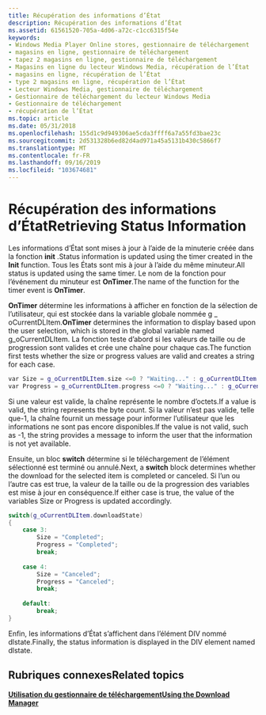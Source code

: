 ```yaml
---
title: Récupération des informations d’État
description: Récupération des informations d’État
ms.assetid: 61561520-705a-4d06-a72c-c1cc6315f54e
keywords:
- Windows Media Player Online stores, gestionnaire de téléchargement
- magasins en ligne, gestionnaire de téléchargement
- tapez 2 magasins en ligne, gestionnaire de téléchargement
- Magasins en ligne du lecteur Windows Media, récupération de l’État
- magasins en ligne, récupération de l’État
- type 2 magasins en ligne, récupération de l’État
- Lecteur Windows Media, gestionnaire de téléchargement
- Gestionnaire de téléchargement du lecteur Windows Media
- Gestionnaire de téléchargement
- récupération de l’État
ms.topic: article
ms.date: 05/31/2018
ms.openlocfilehash: 155d1c9d949306ae5cda3ffff6a7a55fd3bae23c
ms.sourcegitcommit: 2d531328b6ed82d4ad971a45a5131b430c5866f7
ms.translationtype: MT
ms.contentlocale: fr-FR
ms.lasthandoff: 09/16/2019
ms.locfileid: "103674681"
---
```

# <a name="retrieving-status-information"></a><span data-ttu-id="3307a-113">Récupération des informations d’État</span><span class="sxs-lookup"><span data-stu-id="3307a-113">Retrieving Status Information</span></span>

<span data-ttu-id="3307a-114">Les informations d’État sont mises à jour à l’aide de la minuterie créée dans la fonction **init** .</span><span class="sxs-lookup"><span data-stu-id="3307a-114">Status information is updated using the timer created in the **Init** function.</span></span> <span data-ttu-id="3307a-115">Tous les États sont mis à jour à l’aide du même minuteur.</span><span class="sxs-lookup"><span data-stu-id="3307a-115">All status is updated using the same timer.</span></span> <span data-ttu-id="3307a-116">Le nom de la fonction pour l’événement du minuteur est **OnTimer**.</span><span class="sxs-lookup"><span data-stu-id="3307a-116">The name of the function for the timer event is **OnTimer**.</span></span>

<span data-ttu-id="3307a-117">**OnTimer** détermine les informations à afficher en fonction de la sélection de l’utilisateur, qui est stockée dans la variable globale nommée g \_ oCurrentDLItem.</span><span class="sxs-lookup"><span data-stu-id="3307a-117">**OnTimer** determines the information to display based upon the user selection, which is stored in the global variable named g\_oCurrentDLItem.</span></span> <span data-ttu-id="3307a-118">La fonction teste d’abord si les valeurs de taille ou de progression sont valides et crée une chaîne pour chaque cas.</span><span class="sxs-lookup"><span data-stu-id="3307a-118">The function first tests whether the size or progress values are valid and creates a string for each case.</span></span>


```C++
var Size = g_oCurrentDLItem.size <=0 ? "Waiting..." : g_oCurrentDLItem.size + " bytes";
var Progress = g_oCurrentDLItem.progress <=0 ? "Waiting..." : g_oCurrentDLItem.progress + " bytes";

```



<span data-ttu-id="3307a-119">Si une valeur est valide, la chaîne représente le nombre d’octets.</span><span class="sxs-lookup"><span data-stu-id="3307a-119">If a value is valid, the string represents the byte count.</span></span> <span data-ttu-id="3307a-120">Si la valeur n’est pas valide, telle que-1, la chaîne fournit un message pour informer l’utilisateur que les informations ne sont pas encore disponibles.</span><span class="sxs-lookup"><span data-stu-id="3307a-120">If the value is not valid, such as -1, the string provides a message to inform the user that the information is not yet available.</span></span>

<span data-ttu-id="3307a-121">Ensuite, un bloc **switch** détermine si le téléchargement de l’élément sélectionné est terminé ou annulé.</span><span class="sxs-lookup"><span data-stu-id="3307a-121">Next, a **switch** block determines whether the download for the selected item is completed or canceled.</span></span> <span data-ttu-id="3307a-122">Si l’un ou l’autre cas est true, la valeur de la taille ou de la progression des variables est mise à jour en conséquence.</span><span class="sxs-lookup"><span data-stu-id="3307a-122">If either case is true, the value of the variables Size or Progress is updated accordingly.</span></span>


```C++
switch(g_oCurrentDLItem.downloadState)
{
    case 3:            
        Size = "Completed";
        Progress = "Completed";
        break;
        
    case 4:
        Size = "Canceled";
        Progress = "Canceled";
        break;
        
    default:
        break;                
}

```



<span data-ttu-id="3307a-123">Enfin, les informations d’État s’affichent dans l’élément DIV nommé dlstate.</span><span class="sxs-lookup"><span data-stu-id="3307a-123">Finally, the status information is displayed in the DIV element named dlstate.</span></span>

## <a name="related-topics"></a><span data-ttu-id="3307a-124">Rubriques connexes</span><span class="sxs-lookup"><span data-stu-id="3307a-124">Related topics</span></span>

<dl> <dt>

[<span data-ttu-id="3307a-125">**Utilisation du gestionnaire de téléchargement**</span><span class="sxs-lookup"><span data-stu-id="3307a-125">**Using the Download Manager**</span></span>](using-the-download-manager.md)
</dt> </dl>

 

 




